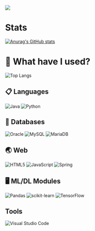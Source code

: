 <!-- 헤더 타이틀 -->
<img src="https://capsule-render.vercel.app/api?type=waving&color=auto&height=300&section=header&text=Welcome!&fontSize=90&animation=fadeIn&fontAlignY=38&desc=to%20the%20SOHYUN%20CHOI's%20Repo!&descAlignY=51&descAlign=62"/>

<!-- 통계 카드 -->
# Stats
[![Anurag's GitHub stats](https://github-readme-stats.vercel.app/api?username=csarah7777theme=onedark)](https://github.com/anuraghazra/github-readme-stats)

<!-- 사용 언어 -->
# 🔨 What have I used?
![Top Langs](https://github-readme-stats.vercel.app/api/top-langs/?username=lhs0225&layout=compact)

<!-- 언어 아이콘 -->
## 📋 Languages
![Java](https://img.shields.io/badge/java-%23ED8B00.svg?style=for-the-badge&logo=openjdk&logoColor=white)
![Python](https://img.shields.io/badge/python-3670A0?style=for-the-badge&logo=python&logoColor=ffdd54)

<!-- 데이터베이스 아이콘 -->
## 💾 Databases
![Oracle](https://img.shields.io/badge/Oracle-F80000?style=for-the-badge&logo=oracle&logoColor=white)
![MySQL](https://img.shields.io/badge/mysql-%2300f.svg?style=for-the-badge&logo=mysql&logoColor=white)
![MariaDB](https://img.shields.io/badge/MariaDB-003545?style=for-the-badge&logo=mariadb&logoColor=white)

<!-- 웹 아이콘 -->
## 🌏 Web
![HTML5](https://img.shields.io/badge/html5-%23E34F26.svg?style=for-the-badge&logo=html5&logoColor=white)
![JavaScript](https://img.shields.io/badge/javascript-%23323330.svg?style=for-the-badge&logo=javascript&logoColor=%23F7DF1E)
![Spring](https://img.shields.io/badge/spring-%236DB33F.svg?style=for-the-badge&logo=spring&logoColor=white)

<!-- ML/DL 아이콘 -->
## 🖥️ ML/DL Modules
![Pandas](https://img.shields.io/badge/pandas-%23150458.svg?style=for-the-badge&logo=pandas&logoColor=white)
![scikit-learn](https://img.shields.io/badge/scikit--learn-%23F7931E.svg?style=for-the-badge&logo=scikit-learn&logoColor=white)
![TensorFlow](https://img.shields.io/badge/TensorFlow-%23FF6F00.svg?style=for-the-badge&logo=TensorFlow&logoColor=white)

<!-- 사용 툴 아이콘 -->
## Tools
![Visual Studio Code](https://img.shields.io/badge/Visual%20Studio%20Code-0078d7.svg?style=for-the-badge&logo=visual-studio-code&logoColor=white)
<!---
Sarahgrazie/Sarahgrazie is a ✨ special ✨ repository because its `README.md` (this file) appears on your GitHub profile.
You can click the Preview link to take a look at your changes.
--->
